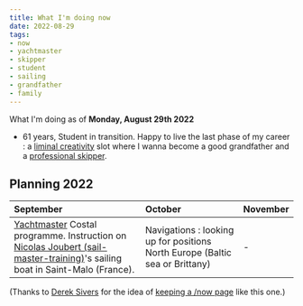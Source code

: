 ```yaml
---
title: What I'm doing now
date: 2022-08-29
tags:
- now
- yachtmaster
- skipper
- student
- sailing
- grandfather
- family
---
```


What I'm doing as of **Monday, August 29th 2022**

* 61 years, Student in transition.  Happy to live the last phase of my career : a [liminal creativity](https://nesslabs.com/liminal-creativity) slot where I wanna become a good grandfather and a [professional skipper](https://ducamp.me/Sea_captain#Skipper). 
<!--* Now page details updated on  [https://nownownow.com/p/LiG6](https://nownownow.com/p/LiG6)-->

<!--
## Personal Finance 

* Reading [a cat's guide to money](https://shop.ohmydollar.com/products/catsguidetomoney) and building an expense tracker.  [YNAB](https://ducamp.me/YNAB)
-->
<!--
## Studying [RYA](https://ducamp.me/RYA)'s [Yachtmaster Offshore](https://ducamp.me/Yachtmaster) theory.

* Building [flashcards](https://ducamp.me/Flashcards) around "Navigation Exercises" ([Chris Slade](https://ducamp.me/Chris_Slade))
* [Exploring the map of Grand Paris](https://www.enlargeyourparis.fr/balades/le-randopolitain-sentiers-grande-randonnee-en-ile-de-france) with the Randopolitain.
-->
## Planning 2022 
|September  | October | November 
|:--|:--|:--|
| [Yachtmaster](https://ducamp.me/Yachtmaster) Costal programme. Instruction on <a rel='muse friend met' href="https://sail-master-training.com">Nicolas Joubert (sail-master-training)</a>'s sailing boat in Saint-Malo (France). | Navigations : looking up for positions North Europe (Baltic sea or Brittany) | -  

(Thanks to <a rel='muse' href='https://sive.rs'>Derek Sivers</a> for the idea of [keeping a /now page](https://nownownow.com/about) like this one.)
